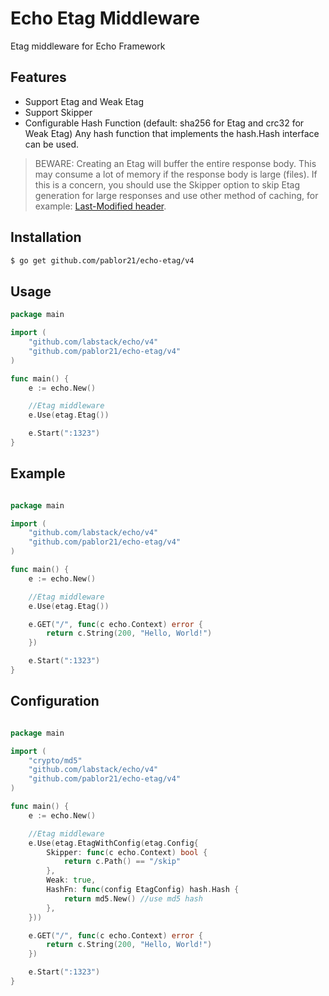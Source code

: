 # Echo Etag Middleware

<!-- [![Build Status](https://travis-ci.org/foolin/echo-etag.svg?branch=master)](https://travis-ci.org/foolin/echo-etag)
[![Go Report Card](https://goreportcard.com/badge/github.com/pablor21/echo-etag)](https://goreportcard.com/report/github.com/pablor21/echo-etag)
[![GoDoc](https://godoc.org/github.com/pablor21/echo-etag?status.svg)](https://godoc.org/github.com/pablor21/echo-etag)
[![codecov](https://codecov.io/gh/foolin/echo-etag/branch/master/graph/badge.svg)](https://codecov.io/gh/foolin/echo-etag)
[![GitHub release](https://img.shields.io/github/release/foolin/echo-etag.svg)](https://img.shields.io/github/release/foolin/echo-etag.svg)
[![GitHub license](https://img.shields.io/badge/license-MIT-blue.svg)](https://raw.githubusercontent.com/foolin/echo-etag/master/LICENSE) -->


Etag middleware for Echo Framework

## Features

- Support Etag and Weak Etag
- Support Skipper
- Configurable Hash Function (default: sha256 for Etag and crc32 for Weak Etag) Any hash function that implements the hash.Hash interface can be used.



> BEWARE: Creating an Etag will buffer the entire response body. This may consume a lot of memory if the response body is large (files). If this is a concern, you should use the Skipper option to skip Etag generation for large responses and use other method of caching, for example: [Last-Modified header](https://developer.mozilla.org/en-US/docs/Web/HTTP/Headers/Last-Modified).



## Installation

```bash
$ go get github.com/pablor21/echo-etag/v4
```

## Usage

```go
package main

import (
    "github.com/labstack/echo/v4"
    "github.com/pablor21/echo-etag/v4"
)

func main() {
    e := echo.New()

    //Etag middleware
    e.Use(etag.Etag())

    e.Start(":1323")
}
```

## Example

```go

package main

import (
    "github.com/labstack/echo/v4"
    "github.com/pablor21/echo-etag/v4"
)

func main() {
    e := echo.New()

    //Etag middleware
    e.Use(etag.Etag())

    e.GET("/", func(c echo.Context) error {
        return c.String(200, "Hello, World!")
    })

    e.Start(":1323")
}

```

## Configuration

```go

package main

import (
    "crypto/md5"
    "github.com/labstack/echo/v4"
    "github.com/pablor21/echo-etag/v4"
)

func main() {
    e := echo.New()

    //Etag middleware
    e.Use(etag.EtagWithConfig(etag.Config{
        Skipper: func(c echo.Context) bool {
            return c.Path() == "/skip"
        },
        Weak: true,
        HashFn: func(config EtagConfig) hash.Hash {
            return md5.New() //use md5 hash
		},
    }))

    e.GET("/", func(c echo.Context) error {
        return c.String(200, "Hello, World!")
    })

    e.Start(":1323")
}

```
